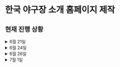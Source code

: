 # 한국 야구장 소개 홈페이지 제작

<h2>현재 진행 상황</h2>

<details>
<summary>6월 21일</summary>

- 대략적인 구조 html 파일로 구현
    - 메인, 뉴스, 야구장소개, 티켓페이지
    - 이미지 및 폰트 등 static 연결

- fastapi 및 DB 연결, 필요 라이브러리 설치
    - requirements.txt
    - mongodb 사용 결정

</details>

<details>
<summary>6월 24일</summary>

- 네이버 API 이용 뉴스 크롤러 제작
    - '야구' 키워드를 가진 스포츠 뉴스만 수집하도록('link' 칼럼 내 문자열이용)
    - mongodb 및 뉴스 DB에 들어갈 칼럼 별 유형 설정

- news.html 수정
    - 날짜 별로 뉴스가 노출되는 형식으로 변경
    - 더보기 버튼 추가, 클릭 시 리스트 연장되어 노출

</details>

<details>
<summary>6월 26일</summary>

- 크롤러 정상 작동 확인
- apscheduler 이용 자동으로 주기적 크롤러 실행 로직 제작
- mongodb 연결 및 저장 확인
- 데이터 중복 저장 방지 로직 제작 및 작동 확인
- news.html에 mongodb에 저장된 뉴스 리스트 노출되도록 연결
- news.html에서 받은 날짜를 DB의 pubDate 항목과 비교해 해당 날짜에 맞는 뉴스 Read
- title에 포함된 html 태그 제거 후 노출되도록 필터 제작 ('&quot;' 태그 처리 필요)

- news.html 수정
    - 뉴스 제목과 날짜만 표시되도록 수정
    - 수집된 뉴스 없을 경우 문구 노출
    - 하단 날짜 별 내비게이터 클릭 시 새로고침해 백엔드 상 함수 실행되도록 설정
    - title 노출 및 해당 글자 클릭 시 네이버 링크로 접속되도록 설정

- 추후 개발 방향
    - 정렬 필터 임시 제거, 더보기 버튼 유지에 대한 의견 정리 필요
    - 크롤러 작동 주기 고민
    - 메인화면에 뉴스 노출 방식 기획 필요

</details>

<details>
<summary>7월 1일</summary>

- KBO 홈페이지에서 경기 일정 크롤러 제작
    - 하루에 3번 이하로 크롤링할 것 같아 비동기 사용하지 않음
    - 초기 기획은 request 사용하는 것이었으나, 월별 일정도 수집해야 해 편의상 selenium 사용
    - 월별 크롤러 제작 완료(3~11월 수집속도 약 20초)
    - DB 연결 및 저장 확인

- 경기 일정 크롤러 작동 함수 scheduler에 추가

- '&quot;' html 라이브러리 불러와 처리
- 더보기 버튼 임시 제거 (추후 하루 동안의 뉴스 수집량 파악한 뒤 기능 활용예정)

- 추후 개발 방향
    - 경기 일정 ticket.html에 노출되도록 코드 수정
        - ticket.html UI/UX 수정 필요 (월 별로 일정 노출되도록)
    - 홈 경기 별 티켓예매 페이지에 연결되도록 설정

</details>
